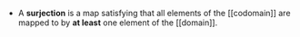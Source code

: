 - A **surjection** is a map satisfying that all elements of the [[codomain]] are mapped to by **at least** one element of the [[domain]].